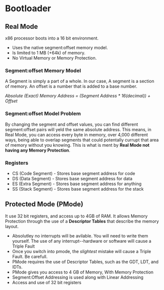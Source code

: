 # Bootloader

## Real Mode
x86 processor boots into a 16 bit environment.
- Uses the native segment:offset memory model.
- Is limited to 1 MB (+64k) of memory.
- No Virtual Memory or Memory Protection.

### Segment:offset Memory Model
A Segment is simply a part of a whole. In our case, A segment is a section of
memory. An offset is a number that is added to a base number.

*Absolute (Exact) Memory Address = (Segment Address * 16(decimal)) + Offset*

### Segment:offset Model Problem
By changing the segment and offset values, you can find different segment:offset
pairs will yeld the same absolute address. This means, in Real Mode, you can
access every byte in memory, over 4,000 different ways, being able to overlap
segments that could potentally currupt that area of memory without you knowing.
This is what is ment by **Real Mode not having any Memory Protection**.

### Registers
- CS (Code Segment) - Stores base segment address for code
- DS (Data Segment) - Stores base segment address for data
- ES (Extra Segment) - Stores base segment address for anything
- SS (Stack Segment) - Stores base segment address for the stack

## Protected Mode (PMode)
It use 32 bit registers, and access up to 4GB of RAM. It allows Memory
Protection through the use of a **Descriptor Tables** that describe the memory
layout.

- Absolutley no interrupts will be avilable. You will need to write them
  yourself. The use of any interrupt--hardware or software will cause a Triple
  Fault
- Once you switch into pmode, the *slightest* mistake will cause a Triple Fault.
  Be carefull.
- PMode requires the use of Descriptor Tables, such as the GDT, LDT, and IDTs.
- PMode gives you access to 4 GB of Memory, With Memory Protection
- Segment:Offset Addressing is used along with Linear Addressing
- Access and use of 32 bit registers
